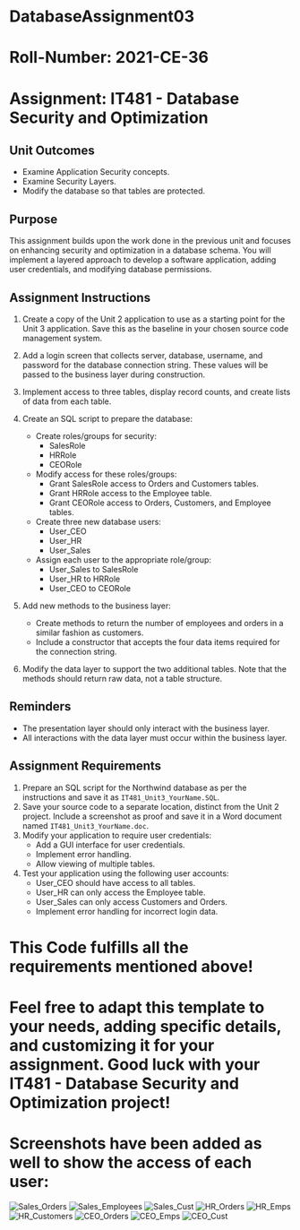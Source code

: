 # DatabaseAssignment03
# Roll-Number: 2021-CE-36

# Assignment: IT481 - Database Security and Optimization

## Unit Outcomes

- Examine Application Security concepts.
- Examine Security Layers.
- Modify the database so that tables are protected.

## Purpose

This assignment builds upon the work done in the previous unit and focuses on enhancing security and optimization in a database schema. You will implement a layered approach to develop a software application, adding user credentials, and modifying database permissions.

## Assignment Instructions

1. Create a copy of the Unit 2 application to use as a starting point for the Unit 3 application. Save this as the baseline in your chosen source code management system.
2. Add a login screen that collects server, database, username, and password for the database connection string. These values will be passed to the business layer during construction.
3. Implement access to three tables, display record counts, and create lists of data from each table.
4. Create an SQL script to prepare the database:
   - Create roles/groups for security:
     - SalesRole
     - HRRole
     - CEORole
   - Modify access for these roles/groups:
     - Grant SalesRole access to Orders and Customers tables.
     - Grant HRRole access to the Employee table.
     - Grant CEORole access to Orders, Customers, and Employee tables.
   - Create three new database users:
     - User_CEO
     - User_HR
     - User_Sales
   - Assign each user to the appropriate role/group:
     - User_Sales to SalesRole
     - User_HR to HRRole
     - User_CEO to CEORole


5. Add new methods to the business layer:
   - Create methods to return the number of employees and orders in a similar fashion as customers.
   - Include a constructor that accepts the four data items required for the connection string.
6. Modify the data layer to support the two additional tables. Note that the methods should return raw data, not a table structure.

## Reminders

- The presentation layer should only interact with the business layer.
- All interactions with the data layer must occur within the business layer.

## Assignment Requirements

1. Prepare an SQL script for the Northwind database as per the instructions and save it as `IT481_Unit3_YourName.SQL`.
2. Save your source code to a separate location, distinct from the Unit 2 project. Include a screenshot as proof and save it in a Word document named `IT481_Unit3_YourName.doc`.
3. Modify your application to require user credentials:
   - Add a GUI interface for user credentials.
   - Implement error handling.
   - Allow viewing of multiple tables.
4. Test your application using the following user accounts:
   - User_CEO should have access to all tables.
   - User_HR can only access the Employee table.
   - User_Sales can only access Customers and Orders.
   - Implement error handling for incorrect login data.

# This Code fulfills all the requirements mentioned above!
# Feel free to adapt this template to your needs, adding specific details, and customizing it for your assignment. Good luck with your IT481 - Database Security and Optimization project!
# Screenshots have been added as well to show the access of each user:

![Sales_Orders](https://github.com/SyedNoorAliDev/DatabaseAssignment03/assets/96229280/afa7d910-949c-4242-9a6c-dbab9445fd4b)
![Sales_Employees](https://github.com/SyedNoorAliDev/DatabaseAssignment03/assets/96229280/1b114844-d559-45ec-8cc0-4b68ce9f16e7)
![Sales_Cust](https://github.com/SyedNoorAliDev/DatabaseAssignment03/assets/96229280/e9ed7435-8d9f-4481-a10f-32bd8d9c1cdd)
![HR_Orders](https://github.com/SyedNoorAliDev/DatabaseAssignment03/assets/96229280/f1723365-1c6f-47b4-9dd0-22c77bbf00a0)
![HR_Emps](https://github.com/SyedNoorAliDev/DatabaseAssignment03/assets/96229280/cfc29e08-6a1f-442b-b8b2-74987022aa73)
![HR_Customers](https://github.com/SyedNoorAliDev/DatabaseAssignment03/assets/96229280/0d753c92-ce74-4979-badc-fc93dd0e38ea)
![CEO_Orders](https://github.com/SyedNoorAliDev/DatabaseAssignment03/assets/96229280/b719f060-97f5-429d-be86-943d69d77ca7)
![CEO_Emps](https://github.com/SyedNoorAliDev/DatabaseAssignment03/assets/96229280/861038f8-b6ab-443b-bbae-a429b9862fd8)
![CEO_Cust](https://github.com/SyedNoorAliDev/DatabaseAssignment03/assets/96229280/47082673-53ff-4e3f-a991-2153da255e6c)

